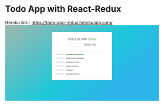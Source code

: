 # Todo App with React-Redux
Heroku link : https://todo-app-redux.herokuapp.com/
<br>
![ Screenshot](screenshot.png?raw=true "Optional Title")
<br>